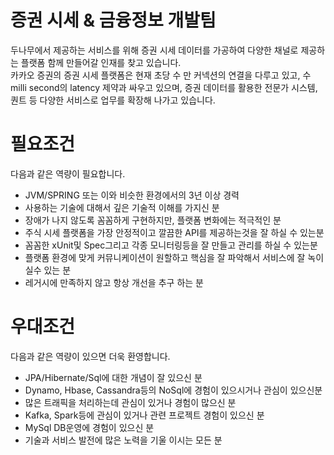 # 증권 시세 & 금융정보 개발팀
두나무에서 제공하는 서비스를 위해 증권 시세 데이터를 가공하여 다양한 채널로 제공하는 플랫폼 함께 만들어갈 인재를 찾고 있습니다.  
카카오 증권의 증권 시세 플랫폼은 현재 초당 수 만 커넥션의 연결을 다루고 있고, 수 milli second의 latency 제약과 싸우고 있으며, 증권 데이터를 활용한 전문가 시스템, 퀀트 등 다양한 서비스로 업무를 확장해 나가고 있습니다.  
    
# 필요조건
다음과 같은 역량이 필요합니다.  
    
- JVM/SPRING 또는 이와 비슷한 환경에서의 3년 이상 경력  
- 사용하는 기술에 대해서 깊은 기술적 이해를 가지신 분  
- 장애가 나지 않도록 꼼꼼하게 구현하지만, 플랫폼 변화에는 적극적인 분  
- 주식 시세 플랫폼을 가장 안정적이고 깔끔한 API를 제공하는것을 잘 하실 수 있는분  
- 꼼꼼한 xUnit및 Spec그리고 각종 모니터링등을 잘 만들고 관리를 하실 수 있는분  
- 플랫폼 환경에 맞게 커뮤니케이션이 원할하고 핵심을 잘 파악해서 서비스에 잘 녹이실수 있는 분  
- 레거시에 만족하지 않고 항상 개선을 추구 하는 분  
    
# 우대조건
다음과 같은 역량이 있으면 더욱 환영합니다.  
    
- JPA/Hibernate/Sql에 대한 개념이 잘 있으신 분  
- Dynamo, Hbase, Cassandra등의 NoSql에 경험이 있으시거나 관심이 있으신분  
- 많은 트래픽을 처리하는데 관심이 있거나 경험이 많으신 분  
- Kafka, Spark등에 관심이 있거나 관련 프로젝트 경험이 있으신 분  
- MySql DB운영에 경험이 있으신 분  
- 기술과 서비스 발전에 많은 노력을 기울 이시는 모든 분  
    
